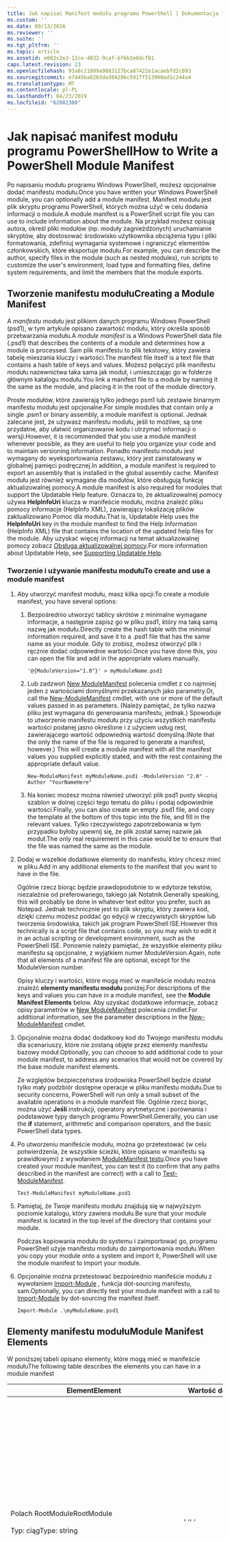 ```yaml
---
title: Jak napisać Manifest modułu programu PowerShell | Dokumentacja firmy Microsoft
ms.custom: ''
ms.date: 09/13/2016
ms.reviewer: ''
ms.suite: ''
ms.tgt_pltfrm: ''
ms.topic: article
ms.assetid: e082c2e3-12ce-4032-9caf-bf6b2e0dcf81
caps.latest.revision: 23
ms.openlocfilehash: 93a8c11099a9883127bca87422e1acaebfd2c093
ms.sourcegitcommit: e7445ba8203da304286c591ff513900ad1c244a4
ms.translationtype: MT
ms.contentlocale: pl-PL
ms.lasthandoff: 04/23/2019
ms.locfileid: "62082300"
---
```

# <a name="how-to-write-a-powershell-module-manifest"></a><span data-ttu-id="ebb45-102">Jak napisać manifest modułu programu PowerShell</span><span class="sxs-lookup"><span data-stu-id="ebb45-102">How to Write a PowerShell Module Manifest</span></span>

<span data-ttu-id="ebb45-103">Po napisaniu modułu programu Windows PowerShell, możesz opcjonalnie dodać manifestu modułu.</span><span class="sxs-lookup"><span data-stu-id="ebb45-103">Once you have written your Windows PowerShell module, you can optionally add a module manifest.</span></span> <span data-ttu-id="ebb45-104">Manifest modułu jest plik skryptu programu PowerShell, których można użyć w celu dodania informacji o module.</span><span class="sxs-lookup"><span data-stu-id="ebb45-104">A module manifest is a PowerShell script file you can use to include information about the module.</span></span> <span data-ttu-id="ebb45-105">Na przykład możesz opisują autora, określ pliki modułów (np. moduły zagnieżdżonych) uruchamianie skryptów, aby dostosować środowisko użytkownika obciążenia typu i pliki formatowania, zdefiniuj wymagania systemowe i ograniczyć elementów członkowskich, które eksportuje modułu.</span><span class="sxs-lookup"><span data-stu-id="ebb45-105">For example, you can describe the author, specify files in the module (such as nested modules), run scripts to customize the user's environment, load type and formatting files, define system requirements, and limit the members that the module exports.</span></span>

## <a name="creating-a-module-manifest"></a><span data-ttu-id="ebb45-106">Tworzenie manifestu modułu</span><span class="sxs-lookup"><span data-stu-id="ebb45-106">Creating a Module Manifest</span></span>

<span data-ttu-id="ebb45-107">A *manifestu modułu* jest plikiem danych programu Windows PowerShell (psd1), w tym artykule opisano zawartość modułu, który określa sposób przetwarzania modułu.</span><span class="sxs-lookup"><span data-stu-id="ebb45-107">A *module manifest* is a Windows PowerShell data file (.psd1) that describes the contents of a module and determines how a module is processed.</span></span> <span data-ttu-id="ebb45-108">Sam plik manifestu to plik tekstowy, który zawiera tabelę mieszania kluczy i wartości.</span><span class="sxs-lookup"><span data-stu-id="ebb45-108">The manifest file itself is a text file that contains a hash table of keys and values.</span></span> <span data-ttu-id="ebb45-109">Możesz połączyć plik manifestu modułu nazewnictwa taka sama jak moduł, i umieszczając go w folderze głównym katalogu modułu.</span><span class="sxs-lookup"><span data-stu-id="ebb45-109">You link a manifest file to a module by naming it the same as the module, and placing it in the root of the module directory.</span></span>

<span data-ttu-id="ebb45-110">Proste modułów, które zawierają tylko jednego psm1 lub zestawie binarnym manifestu modułu jest opcjonalne.</span><span class="sxs-lookup"><span data-stu-id="ebb45-110">For simple modules that contain only a single .psm1 or binary assembly, a module manifest is optional.</span></span> <span data-ttu-id="ebb45-111">Jednak zalecane jest, że używasz manifestu modułu, jeśli to możliwe, są one przydatne, aby ułatwić organizowanie kodu i utrzymać informacji o wersji.</span><span class="sxs-lookup"><span data-stu-id="ebb45-111">However, it is recommended that you use a module manifest whenever possible, as they are useful to help you organize your code and to maintain versioning information.</span></span> <span data-ttu-id="ebb45-112">Ponadto manifestu modułu jest wymagany do wyeksportowania zestawu, który jest zainstalowany w globalnej pamięci podręcznej.</span><span class="sxs-lookup"><span data-stu-id="ebb45-112">In addition, a module manifest is required to export an assembly that is installed in the global assembly cache.</span></span> <span data-ttu-id="ebb45-113">Manifest modułu jest również wymagane dla modułów, które obsługują funkcję aktualizowalnej pomocy.</span><span class="sxs-lookup"><span data-stu-id="ebb45-113">A module manifest is also required for modules that support the Updatable Help feature.</span></span> <span data-ttu-id="ebb45-114">Oznacza to, że aktualizowalnej pomocy używa **HelpInfoUri** klucza w manifeście modułu, można znaleźć pliku pomocy informacje (HelpInfo XML), zawierający lokalizację plików zaktualizowano Pomoc dla modułu.</span><span class="sxs-lookup"><span data-stu-id="ebb45-114">That is, Updatable Help uses the **HelpInfoUri** key in the module manifest to find the Help information (HelpInfo XML) file that contains the location of the updated help files for the module.</span></span> <span data-ttu-id="ebb45-115">Aby uzyskać więcej informacji na temat aktualizowalnej pomocy zobacz [Obsługa aktualizowalnej pomocy](./supporting-updatable-help.md).</span><span class="sxs-lookup"><span data-stu-id="ebb45-115">For more information about Updatable Help, see [Supporting Updatable Help](./supporting-updatable-help.md).</span></span>

### <a name="to-create-and-use-a-module-manifest"></a><span data-ttu-id="ebb45-116">Tworzenie i używanie manifestu modułu</span><span class="sxs-lookup"><span data-stu-id="ebb45-116">To create and use a module manifest</span></span>

1. <span data-ttu-id="ebb45-117">Aby utworzyć manifest modułu, masz kilka opcji:</span><span class="sxs-lookup"><span data-stu-id="ebb45-117">To create a module manifest, you have several options:</span></span>

   1. <span data-ttu-id="ebb45-118">Bezpośrednio utworzyć tablicy skrótów z minimalne wymagane informacje, a następnie zapisz go w pliku psd1, który ma taką samą nazwę jak modułu.</span><span class="sxs-lookup"><span data-stu-id="ebb45-118">Directly create the hash table with the minimal information required, and save it to a .psd1 file that has the same name as your module.</span></span> <span data-ttu-id="ebb45-119">Gdy to zrobisz, możesz otworzyć plik i ręcznie dodać odpowiednie wartości.</span><span class="sxs-lookup"><span data-stu-id="ebb45-119">Once you have done this, you can open the file and add in the appropriate values manually.</span></span>

      `'@{ModuleVersion="1.0"}' > myModuleName.psd1`

   2. <span data-ttu-id="ebb45-120">Lub zadzwoń [New ModuleManifest](/powershell/module/Microsoft.PowerShell.Core/New-ModuleManifest) polecenia cmdlet z co najmniej jeden z wartościami domyślnymi przekazanych jako parametry.</span><span class="sxs-lookup"><span data-stu-id="ebb45-120">Or, call the [New-ModuleManifest](/powershell/module/Microsoft.PowerShell.Core/New-ModuleManifest) cmdlet, with one or more of the default values passed in as parameters.</span></span> <span data-ttu-id="ebb45-121">(Należy pamiętać, że tylko nazwa pliku jest wymagana do generowania manifestu, jednak.) Spowoduje to utworzenie manifestu modułu przy użyciu wszystkich manifestu wartości podanej jasno określone i z użyciem usług rest, zawierającego wartość odpowiednią wartość domyślną.</span><span class="sxs-lookup"><span data-stu-id="ebb45-121">(Note that the only the name of the file is required to generate a manifest, however.) This will create a module manifest with all the manifest values you supplied explicitly stated, and with the rest containing the appropriate default value.</span></span>

      `New-ModuleManifest myModuleName.psd1 -ModuleVersion "2.0" -Author "YourNameHere"`

   3. <span data-ttu-id="ebb45-122">Na koniec możesz można również utworzyć plik psd1 pusty skopiuj szablon w dolnej części tego tematu do pliku i podaj odpowiednie wartości.</span><span class="sxs-lookup"><span data-stu-id="ebb45-122">Finally, you can also create an empty .psd1 file, and copy the template at the bottom of this topic into the file, and fill in the relevant values.</span></span> <span data-ttu-id="ebb45-123">Tylko rzeczywistego zapotrzebowania w tym przypadku byłoby upewnij się, że plik został samej nazwie jak moduł.</span><span class="sxs-lookup"><span data-stu-id="ebb45-123">The only real requirement in this case would be to ensure that the file was named the same as the module.</span></span>

2. <span data-ttu-id="ebb45-124">Dodaj w wszelkie dodatkowe elementy do manifestu, który chcesz mieć w pliku.</span><span class="sxs-lookup"><span data-stu-id="ebb45-124">Add in any additional elements to the manifest that you want to have in the file.</span></span>

   <span data-ttu-id="ebb45-125">Ogólnie rzecz biorąc będzie prawdopodobnie to w edytorze tekstów, niezależnie od preferowanego, takiego jak Notatnik.</span><span class="sxs-lookup"><span data-stu-id="ebb45-125">Generally speaking, this will probably be done in whatever text editor you prefer, such as Notepad.</span></span> <span data-ttu-id="ebb45-126">Jednak technicznie jest to plik skryptu, który zawiera kod, dzięki czemu możesz poddać go edycji w rzeczywistych skryptów lub tworzenia środowiska, takich jak program PowerShell ISE.</span><span class="sxs-lookup"><span data-stu-id="ebb45-126">However this technically is a script file that contains code, so you may wish to edit it in an actual scripting or development environment, such as the PowerShell ISE.</span></span> <span data-ttu-id="ebb45-127">Ponownie należy pamiętać, że wszystkie elementy pliku manifestu są opcjonalne, z wyjątkiem numer ModuleVersion.</span><span class="sxs-lookup"><span data-stu-id="ebb45-127">Again, note that all elements of a manifest file are optional, except for the ModuleVersion number.</span></span>

   <span data-ttu-id="ebb45-128">Opisy kluczy i wartości, które mogą mieć w manifeście modułu można znaleźć **elementy manifestu modułu** poniżej.</span><span class="sxs-lookup"><span data-stu-id="ebb45-128">For descriptions of the keys and values you can have in a module manifest, see the **Module Manifest Elements** below.</span></span> <span data-ttu-id="ebb45-129">Aby uzyskać dodatkowe informacje, zobacz opisy parametrów w [New ModuleManifest](/powershell/module/Microsoft.PowerShell.Core/New-ModuleManifest) polecenia cmdlet.</span><span class="sxs-lookup"><span data-stu-id="ebb45-129">For additional information, see the parameter descriptions in the  [New-ModuleManifest](/powershell/module/Microsoft.PowerShell.Core/New-ModuleManifest) cmdlet.</span></span>

3. <span data-ttu-id="ebb45-130">Opcjonalnie można dodać dodatkowy kod do Twojego manifestu modułu dla scenariuszy, które nie zostaną objęte przez elementy manifestu bazowy moduł.</span><span class="sxs-lookup"><span data-stu-id="ebb45-130">Optionally, you can choose to add additional code to your module manifest, to address any scenarios that would not be covered by the base module manifest elements.</span></span>

   <span data-ttu-id="ebb45-131">Ze względów bezpieczeństwa środowiska PowerShell będzie działał tylko mały podzbiór dostępne operacje w pliku manifestu modułu.</span><span class="sxs-lookup"><span data-stu-id="ebb45-131">Due to security concerns, PowerShell will run only a small subset of the available operations in a module manifest file.</span></span> <span data-ttu-id="ebb45-132">Ogólnie rzecz biorąc, można użyć **Jeśli** instrukcji, operatory arytmetyczne i porównania i podstawowe typy danych programu PowerShell.</span><span class="sxs-lookup"><span data-stu-id="ebb45-132">Generally, you can use the **if** statement, arithmetic and comparison operators, and the basic PowerShell data types.</span></span>

4. <span data-ttu-id="ebb45-133">Po utworzeniu manifeście modułu, można go przetestować (w celu potwierdzenia, że wszystkie ścieżki, które opisano w manifestu są prawidłowymi) z wywołaniem [ModuleManifest testu](/powershell/module/Microsoft.PowerShell.Core/Test-ModuleManifest).</span><span class="sxs-lookup"><span data-stu-id="ebb45-133">Once you have created your module manifest, you can test it (to confirm that any paths described in the manifest are correct) with a call to [Test-ModuleManifest](/powershell/module/Microsoft.PowerShell.Core/Test-ModuleManifest).</span></span>

   `Test-ModuleManifest myModuleName.psd1`

5. <span data-ttu-id="ebb45-134">Pamiętaj, że Twoje manifestu modułu znajdują się w najwyższym poziomie katalogu, który zawiera modułu.</span><span class="sxs-lookup"><span data-stu-id="ebb45-134">Be sure that your module manifest is located in the top level of the directory that contains your module.</span></span>

   <span data-ttu-id="ebb45-135">Podczas kopiowania modułu do systemu i zaimportować go, programu PowerShell użyje manifestu modułu do zaimportowania modułu.</span><span class="sxs-lookup"><span data-stu-id="ebb45-135">When you copy your module onto a system and import it, PowerShell will use the module manifest to import your module.</span></span>

6. <span data-ttu-id="ebb45-136">Opcjonalnie można przetestować bezpośrednio manifeście modułu z wywołaniem [Import-Module](/powershell/module/Microsoft.PowerShell.Core/Import-Module) , funkcja dot-sourcing manifestu, sam.</span><span class="sxs-lookup"><span data-stu-id="ebb45-136">Optionally, you can directly test your module manifest with a call to [Import-Module](/powershell/module/Microsoft.PowerShell.Core/Import-Module) by dot-sourcing the manifest itself.</span></span>

   `Import-Module .\myModuleName.psd1`

## <a name="module-manifest-elements"></a><span data-ttu-id="ebb45-137">Elementy manifestu modułu</span><span class="sxs-lookup"><span data-stu-id="ebb45-137">Module Manifest Elements</span></span>

<span data-ttu-id="ebb45-138">W poniższej tabeli opisano elementy, które mogą mieć w manifeście modułu</span><span class="sxs-lookup"><span data-stu-id="ebb45-138">The following table describes the elements you can have in a module manifest</span></span>

|<span data-ttu-id="ebb45-139">Element</span><span class="sxs-lookup"><span data-stu-id="ebb45-139">Element</span></span>|<span data-ttu-id="ebb45-140">Wartość domyślna</span><span class="sxs-lookup"><span data-stu-id="ebb45-140">Default</span></span>|<span data-ttu-id="ebb45-141">Opis</span><span class="sxs-lookup"><span data-stu-id="ebb45-141">Description</span></span>|
|-------------|-------------|-----------------|
|<span data-ttu-id="ebb45-142">Polach RootModule</span><span class="sxs-lookup"><span data-stu-id="ebb45-142">RootModule</span></span><br /><br /> <span data-ttu-id="ebb45-143">Typ: ciąg</span><span class="sxs-lookup"><span data-stu-id="ebb45-143">Type: string</span></span>|<span data-ttu-id="ebb45-144">' '</span><span class="sxs-lookup"><span data-stu-id="ebb45-144">' '</span></span>|<span data-ttu-id="ebb45-145">Moduł lub dane binarne modułu plik skryptu skojarzone z tym manifeście.</span><span class="sxs-lookup"><span data-stu-id="ebb45-145">Script module or binary module file associated with this manifest.</span></span> <span data-ttu-id="ebb45-146">Poprzednie wersje programu PowerShell, nazywane tego elementu ModuleToProcess.</span><span class="sxs-lookup"><span data-stu-id="ebb45-146">Previous versions of PowerShell called this element the ModuleToProcess.</span></span><br /><br /> <span data-ttu-id="ebb45-147">Możliwych typów dla modułu głównego może być pusta (który ułatwi to **manifestu** modułu), nazwa modułu skryptu (psm1, co sprawia, że to **skryptu** moduł), lub nazwą binarne modułu (.exe lub .dll, co sprawia, że to **binarne** modułu).</span><span class="sxs-lookup"><span data-stu-id="ebb45-147">Possible types for the root module can be empty (which will make this a **Manifest** module), the name of a script module (.psm1, which makes this a **Script** module), or the name of a binary module (.exe or .dll, which makes this a **Binary** module).</span></span> <span data-ttu-id="ebb45-148">Umieszczenie nazwy modułu manifestu (psd1) lub pliku skryptu (ps1), w tym elemencie spowoduje, że błąd wystąpić.</span><span class="sxs-lookup"><span data-stu-id="ebb45-148">Placing the name of a module manifest (.psd1) or a script file (.ps1) in this element will cause an error to occur.</span></span>|
|<span data-ttu-id="ebb45-149">ModuleVersion</span><span class="sxs-lookup"><span data-stu-id="ebb45-149">ModuleVersion</span></span><br /><br /> <span data-ttu-id="ebb45-150">Typ: ciąg</span><span class="sxs-lookup"><span data-stu-id="ebb45-150">Type: string</span></span>|<span data-ttu-id="ebb45-151">1.0</span><span class="sxs-lookup"><span data-stu-id="ebb45-151">1.0</span></span>|<span data-ttu-id="ebb45-152">Numer wersji tego modułu.</span><span class="sxs-lookup"><span data-stu-id="ebb45-152">Version number of this module.</span></span> <span data-ttu-id="ebb45-153">Ciąg musi być możliwe do przekonwertowania na [System.Version].</span><span class="sxs-lookup"><span data-stu-id="ebb45-153">The string must be able to convert to [System.Version].</span></span> <span data-ttu-id="ebb45-154">Oznacza to "#. #. #. #. #".</span><span class="sxs-lookup"><span data-stu-id="ebb45-154">That is, '#.#.#.#.#'.</span></span> <span data-ttu-id="ebb45-155">`Import-Module` zostanie załadowany pierwszy moduł znajdzie na **$psModulePath** jest zgodna z nazwą i jest przynajmniej tak duży ModuleVersion `-MinimumVersion` parametru.</span><span class="sxs-lookup"><span data-stu-id="ebb45-155">`Import-Module` will load the first module it finds on the **$psModulePath** that matches the name, and has at least as high a ModuleVersion, as the `-MinimumVersion` parameter.</span></span> <span data-ttu-id="ebb45-156">Aby zaimportować określoną wersję, użyj`-RequiredVersion` parametru, zamiast tego.</span><span class="sxs-lookup"><span data-stu-id="ebb45-156">To import a specific version, use the`-RequiredVersion` parameter, instead.</span></span><br /><br /> <span data-ttu-id="ebb45-157">Przykład: `ModuleVersion = '1.0'`</span><span class="sxs-lookup"><span data-stu-id="ebb45-157">Example: `ModuleVersion = '1.0'`</span></span>|
|<span data-ttu-id="ebb45-158">IDENTYFIKATOR GUID</span><span class="sxs-lookup"><span data-stu-id="ebb45-158">GUID</span></span><br /><br /> <span data-ttu-id="ebb45-159">Typ: ciąg</span><span class="sxs-lookup"><span data-stu-id="ebb45-159">Type: string</span></span>|<span data-ttu-id="ebb45-160">Identyfikator GUID wygenerowany automatycznie</span><span class="sxs-lookup"><span data-stu-id="ebb45-160">Autogenerated GUID</span></span>|<span data-ttu-id="ebb45-161">Identyfikator używany do jednoznacznego identyfikowania tego modułu.</span><span class="sxs-lookup"><span data-stu-id="ebb45-161">ID used to uniquely identify this module.</span></span> <span data-ttu-id="ebb45-162">Należy pamiętać, że obecnie nie można zaimportować modułu przez identyfikator GUID.</span><span class="sxs-lookup"><span data-stu-id="ebb45-162">Note that you cannot currently import a module by GUID.</span></span><br /><br /> <span data-ttu-id="ebb45-163">Przykład: `GUID = 'cfc45206-1e49-459d-a8ad-5b571ef94857'`</span><span class="sxs-lookup"><span data-stu-id="ebb45-163">Example: `GUID = 'cfc45206-1e49-459d-a8ad-5b571ef94857'`</span></span>|
|<span data-ttu-id="ebb45-164">Autor</span><span class="sxs-lookup"><span data-stu-id="ebb45-164">Author</span></span><br /><br /> <span data-ttu-id="ebb45-165">Typ: ciąg</span><span class="sxs-lookup"><span data-stu-id="ebb45-165">Type: string</span></span>|<span data-ttu-id="ebb45-166">Brak</span><span class="sxs-lookup"><span data-stu-id="ebb45-166">None</span></span>|<span data-ttu-id="ebb45-167">Autor tego modułu.</span><span class="sxs-lookup"><span data-stu-id="ebb45-167">Author of this module.</span></span><br /><br /> <span data-ttu-id="ebb45-168">Przykład: `Author = 'AuthorNameHere'`</span><span class="sxs-lookup"><span data-stu-id="ebb45-168">Example: `Author = 'AuthorNameHere'`</span></span>|
|<span data-ttu-id="ebb45-169">CompanyName</span><span class="sxs-lookup"><span data-stu-id="ebb45-169">CompanyName</span></span><br /><br /> <span data-ttu-id="ebb45-170">Typ: ciąg</span><span class="sxs-lookup"><span data-stu-id="ebb45-170">Type: string</span></span>|<span data-ttu-id="ebb45-171">Nieznany</span><span class="sxs-lookup"><span data-stu-id="ebb45-171">Unknown</span></span>|<span data-ttu-id="ebb45-172">Firmy lub dostawcy tego modułu.</span><span class="sxs-lookup"><span data-stu-id="ebb45-172">Company or vendor of this module.</span></span><br /><br /> <span data-ttu-id="ebb45-173">Przykład: `CompanyName = 'Fabrikam'`</span><span class="sxs-lookup"><span data-stu-id="ebb45-173">Example: `CompanyName = 'Fabrikam'`</span></span>|
|<span data-ttu-id="ebb45-174">Prawa autorskie</span><span class="sxs-lookup"><span data-stu-id="ebb45-174">Copyright</span></span><br /><br /> <span data-ttu-id="ebb45-175">Typ: ciąg</span><span class="sxs-lookup"><span data-stu-id="ebb45-175">Type: string</span></span>|<span data-ttu-id="ebb45-176">(c) [currentYear] [Autor].</span><span class="sxs-lookup"><span data-stu-id="ebb45-176">(c) [currentYear] [Author].</span></span> <span data-ttu-id="ebb45-177">Wszelkie prawa zastrzeżone.</span><span class="sxs-lookup"><span data-stu-id="ebb45-177">All rights reserved.</span></span>|<span data-ttu-id="ebb45-178">Informacje o prawach autorskich dla tego modułu.</span><span class="sxs-lookup"><span data-stu-id="ebb45-178">Copyright statement for this module.</span></span><br /><br /> <span data-ttu-id="ebb45-179">Przykład: `Copyright = '2016 AuthorName. All rights reserved.'`</span><span class="sxs-lookup"><span data-stu-id="ebb45-179">Example: `Copyright = '2016 AuthorName. All rights reserved.'`</span></span>|
|<span data-ttu-id="ebb45-180">Opis</span><span class="sxs-lookup"><span data-stu-id="ebb45-180">Description</span></span><br /><br /> <span data-ttu-id="ebb45-181">Typ: ciąg</span><span class="sxs-lookup"><span data-stu-id="ebb45-181">Type: string</span></span>|<span data-ttu-id="ebb45-182">' '</span><span class="sxs-lookup"><span data-stu-id="ebb45-182">' '</span></span>|<span data-ttu-id="ebb45-183">Opis funkcji oferowanych przez ten moduł.</span><span class="sxs-lookup"><span data-stu-id="ebb45-183">Description of the functionality provided by this module.</span></span><br /><br /> <span data-ttu-id="ebb45-184">Przykład: `Description = 'This is a description of a module.'`</span><span class="sxs-lookup"><span data-stu-id="ebb45-184">Example: `Description = 'This is a description of a module.'`</span></span>|
|<span data-ttu-id="ebb45-185">PowerShellVersion</span><span class="sxs-lookup"><span data-stu-id="ebb45-185">PowerShellVersion</span></span><br /><br /> <span data-ttu-id="ebb45-186">Typ: ciąg</span><span class="sxs-lookup"><span data-stu-id="ebb45-186">Type: string</span></span>|<span data-ttu-id="ebb45-187">' '</span><span class="sxs-lookup"><span data-stu-id="ebb45-187">' '</span></span>|<span data-ttu-id="ebb45-188">Minimalna wersja aparatu programu Windows PowerShell, wymagane przez ten moduł.</span><span class="sxs-lookup"><span data-stu-id="ebb45-188">Minimum version of the Windows PowerShell engine required by this module.</span></span> <span data-ttu-id="ebb45-189">Bieżący prawidłowymi wartościami są 1.0, 2.0, 3.0, 4.0 i 5.0.</span><span class="sxs-lookup"><span data-stu-id="ebb45-189">Current valid values are 1.0, 2.0, 3.0, 4.0, and 5.0.</span></span><br /><br /> <span data-ttu-id="ebb45-190">Przykład: `PowerShellVersion = '5.0'`</span><span class="sxs-lookup"><span data-stu-id="ebb45-190">Example: `PowerShellVersion = '5.0'`</span></span>|
|<span data-ttu-id="ebb45-191">PowerShellHostName</span><span class="sxs-lookup"><span data-stu-id="ebb45-191">PowerShellHostName</span></span><br /><br /> <span data-ttu-id="ebb45-192">Typ: ciąg</span><span class="sxs-lookup"><span data-stu-id="ebb45-192">Type: string</span></span>|<span data-ttu-id="ebb45-193">' '</span><span class="sxs-lookup"><span data-stu-id="ebb45-193">' '</span></span>|<span data-ttu-id="ebb45-194">Określa nazwę hosta programu Windows PowerShell, który jest wymagany przez moduł.</span><span class="sxs-lookup"><span data-stu-id="ebb45-194">Specifies the name of the Windows PowerShell host that is required by the module.</span></span> <span data-ttu-id="ebb45-195">Ta nazwa jest zapewniana przez środowisko Windows PowerShell.</span><span class="sxs-lookup"><span data-stu-id="ebb45-195">This name is provided by Windows PowerShell.</span></span> <span data-ttu-id="ebb45-196">Aby znaleźć nazwę programu hostów w programie, wpisz: `$host.name` .</span><span class="sxs-lookup"><span data-stu-id="ebb45-196">To find the name of a host program, in the program, type: `$host.name` .</span></span><br /><br /> <span data-ttu-id="ebb45-197">Przykład: `PowerShellHostName = 'Windows PowerShell ISE Host'`</span><span class="sxs-lookup"><span data-stu-id="ebb45-197">Example: `PowerShellHostName = 'Windows PowerShell ISE Host'`</span></span>|
|<span data-ttu-id="ebb45-198">PowerShellHostVersion</span><span class="sxs-lookup"><span data-stu-id="ebb45-198">PowerShellHostVersion</span></span><br /><br /> <span data-ttu-id="ebb45-199">Typ: ciąg</span><span class="sxs-lookup"><span data-stu-id="ebb45-199">Type: string</span></span>|<span data-ttu-id="ebb45-200">' '</span><span class="sxs-lookup"><span data-stu-id="ebb45-200">' '</span></span>|<span data-ttu-id="ebb45-201">Minimalna wersja wymagana przez ten moduł hosta programu Windows PowerShell.</span><span class="sxs-lookup"><span data-stu-id="ebb45-201">Minimum version of the Windows PowerShell host required by this module.</span></span><br /><br /> <span data-ttu-id="ebb45-202">Przykład: `PowerShellHostVersion = '2.0'`</span><span class="sxs-lookup"><span data-stu-id="ebb45-202">Example: `PowerShellHostVersion = '2.0'`</span></span>|
|<span data-ttu-id="ebb45-203">DotNetFrameworkVersion</span><span class="sxs-lookup"><span data-stu-id="ebb45-203">DotNetFrameworkVersion</span></span><br /><br /> <span data-ttu-id="ebb45-204">Typ: ciąg</span><span class="sxs-lookup"><span data-stu-id="ebb45-204">Type: string</span></span>|<span data-ttu-id="ebb45-205">' '</span><span class="sxs-lookup"><span data-stu-id="ebb45-205">' '</span></span>|<span data-ttu-id="ebb45-206">Minimalna wersja programu Microsoft .NET Framework wymaganego przez ten moduł.</span><span class="sxs-lookup"><span data-stu-id="ebb45-206">Minimum version of Microsoft .NET Framework required by this module.</span></span><br /><br /> <span data-ttu-id="ebb45-207">Przykład: `DotNetFrameworkVersion = '3.5'`</span><span class="sxs-lookup"><span data-stu-id="ebb45-207">Example: `DotNetFrameworkVersion = '3.5'`</span></span>|
|<span data-ttu-id="ebb45-208">CLRVersion</span><span class="sxs-lookup"><span data-stu-id="ebb45-208">CLRVersion</span></span><br /><br /> <span data-ttu-id="ebb45-209">Typ: ciąg</span><span class="sxs-lookup"><span data-stu-id="ebb45-209">Type: string</span></span>|<span data-ttu-id="ebb45-210">' '</span><span class="sxs-lookup"><span data-stu-id="ebb45-210">' '</span></span>|<span data-ttu-id="ebb45-211">Minimalna wersja środowisko uruchomieniowe języka wspólnego (CLR) wymagane przez ten moduł.</span><span class="sxs-lookup"><span data-stu-id="ebb45-211">Minimum version of the common language runtime (CLR) required by this module.</span></span><br /><br /> <span data-ttu-id="ebb45-212">Przykład: `CLRVersion = '3.5'`</span><span class="sxs-lookup"><span data-stu-id="ebb45-212">Example: `CLRVersion = '3.5'`</span></span>|
|<span data-ttu-id="ebb45-213">ProcessorArchitecture</span><span class="sxs-lookup"><span data-stu-id="ebb45-213">ProcessorArchitecture</span></span><br /><br /> <span data-ttu-id="ebb45-214">Typ: ciąg</span><span class="sxs-lookup"><span data-stu-id="ebb45-214">Type: string</span></span>|<span data-ttu-id="ebb45-215">' '</span><span class="sxs-lookup"><span data-stu-id="ebb45-215">' '</span></span>|<span data-ttu-id="ebb45-216">Architektura procesora (Brak, X86, Amd64) wymagane przez ten moduł.</span><span class="sxs-lookup"><span data-stu-id="ebb45-216">Processor architecture (None, X86, Amd64) required by this module.</span></span> <span data-ttu-id="ebb45-217">Prawidłowe wartości to x86 AMD64 IA64 i None (nieznany lub nieokreślony).</span><span class="sxs-lookup"><span data-stu-id="ebb45-217">Valid values are x86, AMD64, IA64, and None (unknown or unspecified).</span></span><br /><br /> <span data-ttu-id="ebb45-218">Przykład: `ProcessorArchitecture = 'x86'`</span><span class="sxs-lookup"><span data-stu-id="ebb45-218">Example: `ProcessorArchitecture = 'x86'`</span></span>|
|<span data-ttu-id="ebb45-219">RequiredModules</span><span class="sxs-lookup"><span data-stu-id="ebb45-219">RequiredModules</span></span><br /><br /> <span data-ttu-id="ebb45-220">Typ: [string []]</span><span class="sxs-lookup"><span data-stu-id="ebb45-220">Type: [string[]]</span></span>|<span data-ttu-id="ebb45-221">@()</span><span class="sxs-lookup"><span data-stu-id="ebb45-221">@()</span></span>|<span data-ttu-id="ebb45-222">Moduły, które muszą być importowane w środowisku globalnym, przed zaimportowaniem tego modułu.</span><span class="sxs-lookup"><span data-stu-id="ebb45-222">Modules that must be imported into the global environment prior to importing this module.</span></span> <span data-ttu-id="ebb45-223">Zostaną załadowane moduły, chyba, że już zostały załadowane na liście.</span><span class="sxs-lookup"><span data-stu-id="ebb45-223">This will load any modules listed unless they have already been loaded.</span></span> <span data-ttu-id="ebb45-224">(Na przykład niektóre moduły mogą już być ładowane przez innego modułu.).</span><span class="sxs-lookup"><span data-stu-id="ebb45-224">(For example, some modules may already be loaded by a different module.).</span></span> <span data-ttu-id="ebb45-225">Istnieje również możliwość określenia określonej wersji, aby załadować przy użyciu `RequiredVersion` zamiast `ModuleVersion`.</span><span class="sxs-lookup"><span data-stu-id="ebb45-225">It is also possible to specify a specific version to load using `RequiredVersion` rather than `ModuleVersion`.</span></span> <span data-ttu-id="ebb45-226">Korzystając z `ModuleVersion` będzie on ładować się najnowsza wersja dostępna z co najmniej wersja określona.</span><span class="sxs-lookup"><span data-stu-id="ebb45-226">When using `ModuleVersion` it will load the newest version available with a minimum of the version specified.</span></span><br /><br /> <span data-ttu-id="ebb45-227">Przykład: `RequiredModules = @(@{ModuleName="myDependentModule"; ModuleVersion="2.0"; Guid="cfc45206-1e49-459d-a8ad-5b571ef94857"})`</span><span class="sxs-lookup"><span data-stu-id="ebb45-227">Example: `RequiredModules = @(@{ModuleName="myDependentModule"; ModuleVersion="2.0"; Guid="cfc45206-1e49-459d-a8ad-5b571ef94857"})`</span></span><br /><br /> <span data-ttu-id="ebb45-228">Przykład: `RequiredModules = @(@{ModuleName="myDependentModule"; RequiredVersion="1.5"; Guid="cfc45206-1e49-459d-a8ad-5b571ef94857"})`</span><span class="sxs-lookup"><span data-stu-id="ebb45-228">Example: `RequiredModules = @(@{ModuleName="myDependentModule"; RequiredVersion="1.5"; Guid="cfc45206-1e49-459d-a8ad-5b571ef94857"})`</span></span>|
|<span data-ttu-id="ebb45-229">RequiredAssemblies</span><span class="sxs-lookup"><span data-stu-id="ebb45-229">RequiredAssemblies</span></span><br /><br /> <span data-ttu-id="ebb45-230">Typ: [string []]</span><span class="sxs-lookup"><span data-stu-id="ebb45-230">Type: [string[]]</span></span>|<span data-ttu-id="ebb45-231">@()</span><span class="sxs-lookup"><span data-stu-id="ebb45-231">@()</span></span>|<span data-ttu-id="ebb45-232">Zestawy, które muszą zostać załadowane przed zaimportowaniem tego modułu.</span><span class="sxs-lookup"><span data-stu-id="ebb45-232">Assemblies that must be loaded prior to importing this module.</span></span><br /><br /> <span data-ttu-id="ebb45-233">Należy pamiętać, że w przeciwieństwie do RequiredModules, programu PowerShell zostanie załadowany RequiredAssemblies, jeśli nie są już załadowane.</span><span class="sxs-lookup"><span data-stu-id="ebb45-233">Note that unlike RequiredModules, PowerShell will load the RequiredAssemblies if they are not already loaded.</span></span>|
|<span data-ttu-id="ebb45-234">ScriptsToProcess</span><span class="sxs-lookup"><span data-stu-id="ebb45-234">ScriptsToProcess</span></span><br /><br /> <span data-ttu-id="ebb45-235">Typ: [string []]</span><span class="sxs-lookup"><span data-stu-id="ebb45-235">Type: [string[]]</span></span>|<span data-ttu-id="ebb45-236">@()</span><span class="sxs-lookup"><span data-stu-id="ebb45-236">@()</span></span>|<span data-ttu-id="ebb45-237">Pliki skryptów (ps1), które są uruchamiane w ramach stanu sesji obiektu wywołującego, po zaimportowaniu modułu.</span><span class="sxs-lookup"><span data-stu-id="ebb45-237">Script (.ps1) files that are run in the caller's session state when the module is imported.</span></span> <span data-ttu-id="ebb45-238">Może to być globalne sesji stanu lub, w przypadku modułów zagnieżdżonych, stan sesji innego modułu.</span><span class="sxs-lookup"><span data-stu-id="ebb45-238">This could be the global session state or, for nested modules, the session state of another module.</span></span> <span data-ttu-id="ebb45-239">Te skrypty można użyć, aby przygotować środowisko, tak samo, jak można użyć skryptu logowania.</span><span class="sxs-lookup"><span data-stu-id="ebb45-239">You can use these scripts to prepare an environment just as you might use a login script.</span></span><br /><br /> <span data-ttu-id="ebb45-240">Te skrypty są uruchamiane przed żadnych modułów wymienione w manifeście są ładowane.</span><span class="sxs-lookup"><span data-stu-id="ebb45-240">These scripts are run before any of the modules listed in the manifest are loaded.</span></span>|
|<span data-ttu-id="ebb45-241">TypesToProcess</span><span class="sxs-lookup"><span data-stu-id="ebb45-241">TypesToProcess</span></span><br /><br /> <span data-ttu-id="ebb45-242">Typ: [obiekt []]</span><span class="sxs-lookup"><span data-stu-id="ebb45-242">Type: [Object[]]</span></span>|<span data-ttu-id="ebb45-243">@()</span><span class="sxs-lookup"><span data-stu-id="ebb45-243">@()</span></span>|<span data-ttu-id="ebb45-244">Typ plików (.ps1xml), należy załadować podczas importowania tego modułu.</span><span class="sxs-lookup"><span data-stu-id="ebb45-244">Type files (.ps1xml) to be loaded when importing this module.</span></span>|
|<span data-ttu-id="ebb45-245">FormatsToProcess</span><span class="sxs-lookup"><span data-stu-id="ebb45-245">FormatsToProcess</span></span><br /><br /> <span data-ttu-id="ebb45-246">Typ: [obiekt []]</span><span class="sxs-lookup"><span data-stu-id="ebb45-246">Type: [Object[]]</span></span>|<span data-ttu-id="ebb45-247">@()</span><span class="sxs-lookup"><span data-stu-id="ebb45-247">@()</span></span>|<span data-ttu-id="ebb45-248">Format plików (.ps1xml), należy załadować podczas importowania tego modułu.</span><span class="sxs-lookup"><span data-stu-id="ebb45-248">Format files (.ps1xml) to be loaded when importing this module.</span></span>|
|<span data-ttu-id="ebb45-249">NestedModules</span><span class="sxs-lookup"><span data-stu-id="ebb45-249">NestedModules</span></span><br /><br /> <span data-ttu-id="ebb45-250">Typ: [obiekt []]</span><span class="sxs-lookup"><span data-stu-id="ebb45-250">Type: [Object[]]</span></span>|<span data-ttu-id="ebb45-251">@()</span><span class="sxs-lookup"><span data-stu-id="ebb45-251">@()</span></span>|<span data-ttu-id="ebb45-252">Moduły do zaimportowania jako moduły zagnieżdżonych modułu określone w polach RootModule/ModuleToProcess.</span><span class="sxs-lookup"><span data-stu-id="ebb45-252">Modules to import as nested modules of the module specified in RootModule/ModuleToProcess.</span></span><br /><br /> <span data-ttu-id="ebb45-253">Dodawanie nazwy modułu do tego elementu jest podobne do wywoływania `Import-Module` z kodem skryptu lub zestawu.</span><span class="sxs-lookup"><span data-stu-id="ebb45-253">Adding a module name to this element is similar to calling `Import-Module` from within your script or assembly code.</span></span> <span data-ttu-id="ebb45-254">Główną różnicą jest ona łatwiej zobaczyć, jakie są ładowane w tym miejscu w pliku manifestu.</span><span class="sxs-lookup"><span data-stu-id="ebb45-254">The main difference is that it's easier to see what you are loading here in the manifest file.</span></span> <span data-ttu-id="ebb45-255">Ponadto jeśli moduł ładuje się w tym miejscu, będą nie jeszcze załadowane rzeczywiste modułu.</span><span class="sxs-lookup"><span data-stu-id="ebb45-255">Also, if a module fails to load here, you will not yet have loaded your actual module.</span></span><br /><br /> <span data-ttu-id="ebb45-256">Oprócz innych modułów należy również załadować pliki skryptu (ps1), w tym miejscu.</span><span class="sxs-lookup"><span data-stu-id="ebb45-256">In addition to other modules, you may also load script (.ps1) files here.</span></span> <span data-ttu-id="ebb45-257">Te pliki będą wykonywane w kontekście modułu głównego.</span><span class="sxs-lookup"><span data-stu-id="ebb45-257">These files will execute in the context of the root module.</span></span> <span data-ttu-id="ebb45-258">(To jest równoważne z dot sourcing skryptu w module głównym).</span><span class="sxs-lookup"><span data-stu-id="ebb45-258">(This is equivalent to dot sourcing the script in your root module.)</span></span>|
|<span data-ttu-id="ebb45-259">FunctionsToExport</span><span class="sxs-lookup"><span data-stu-id="ebb45-259">FunctionsToExport</span></span><br /><br /> <span data-ttu-id="ebb45-260">Typ: Ciąg</span><span class="sxs-lookup"><span data-stu-id="ebb45-260">Type: String</span></span>|<span data-ttu-id="ebb45-261">'\*'</span><span class="sxs-lookup"><span data-stu-id="ebb45-261">'\*'</span></span>|<span data-ttu-id="ebb45-262">Określa funkcje, które moduł eksportuje (symbole wieloznaczne są dozwolone znaki) do obiektu wywołującego stanu sesji.</span><span class="sxs-lookup"><span data-stu-id="ebb45-262">Specifies the functions that the module exports (wildcard characters are permitted) to the caller's session state.</span></span> <span data-ttu-id="ebb45-263">Domyślnie wszystkie funkcje są eksportowane.</span><span class="sxs-lookup"><span data-stu-id="ebb45-263">By default, all functions are exported.</span></span> <span data-ttu-id="ebb45-264">Ten klucz służy do ograniczania funkcje, które są eksportowane przez moduł.</span><span class="sxs-lookup"><span data-stu-id="ebb45-264">You can use this key to restrict the functions that are exported by the module.</span></span><br /><br /> <span data-ttu-id="ebb45-265">Stan sesji wywołującego może być globalne sesji stanu lub, w przypadku modułów zagnieżdżonych, stan sesji innego modułu.</span><span class="sxs-lookup"><span data-stu-id="ebb45-265">The caller's session state can be the global session state or, for nested modules, the session state of another module.</span></span> <span data-ttu-id="ebb45-266">Podczas łańcuch modułów zagnieżdżonych, wszystkie funkcje, które są eksportowane przez moduł zagnieżdżonych zostaną wyeksportowane do globalnego stanu sesji, chyba, że moduł w łańcuchu ogranicza funkcję przy użyciu klucza FunctionsToExport.</span><span class="sxs-lookup"><span data-stu-id="ebb45-266">When chaining nested modules, all functions that are exported by a nested module will be exported to the global session state unless a module in the chain restricts the function by using the FunctionsToExport key.</span></span><br /><br /> <span data-ttu-id="ebb45-267">Jeśli manifest Eksportuje również aliasy funkcji, ten klucz, można usunąć funkcji, którego aliasy są wymienione w kluczu AliasesToExport, ale ten klucz nie może dodać aliasy funkcji do listy.</span><span class="sxs-lookup"><span data-stu-id="ebb45-267">If the manifest also exports aliases for the functions, this key can remove functions whose aliases are listed in the AliasesToExport key, but this key cannot add function aliases to the list.</span></span>|
|<span data-ttu-id="ebb45-268">CmdletsToExport</span><span class="sxs-lookup"><span data-stu-id="ebb45-268">CmdletsToExport</span></span><br /><br /> <span data-ttu-id="ebb45-269">Typ: Ciąg</span><span class="sxs-lookup"><span data-stu-id="ebb45-269">Type: String</span></span>|<span data-ttu-id="ebb45-270">'\*'</span><span class="sxs-lookup"><span data-stu-id="ebb45-270">'\*'</span></span>|<span data-ttu-id="ebb45-271">Określa polecenia cmdlet, które moduł eksportuje (symbole wieloznaczne są dozwolone znaki).</span><span class="sxs-lookup"><span data-stu-id="ebb45-271">Specifies the cmdlets that the module exports (wildcard characters are permitted).</span></span> <span data-ttu-id="ebb45-272">Domyślnie wszystkie polecenia cmdlet są eksportowane.</span><span class="sxs-lookup"><span data-stu-id="ebb45-272">By default, all cmdlets are exported.</span></span> <span data-ttu-id="ebb45-273">Ten klucz służy do ograniczania poleceń cmdlet, które są eksportowane przez moduł.</span><span class="sxs-lookup"><span data-stu-id="ebb45-273">You can use this key to restrict the cmdlets that are exported by the module.</span></span><br /><br /> <span data-ttu-id="ebb45-274">Stan sesji wywołującego może być globalne sesji stanu lub, w przypadku modułów zagnieżdżonych, stan sesji innego modułu.</span><span class="sxs-lookup"><span data-stu-id="ebb45-274">The caller's session state can be the global session state or, for nested modules, the session state of another module.</span></span> <span data-ttu-id="ebb45-275">Gdy są łańcuch modułów zagnieżdżonych, wszystkie polecenia cmdlet, które są eksportowane przez moduł zagnieżdżonych zostanie ostatecznie wyeksportowany do globalnego stanu sesji chyba, że moduł w łańcuchu ogranicza możliwość użycia polecenia cmdlet przy użyciu klucza CmdletsToExport.</span><span class="sxs-lookup"><span data-stu-id="ebb45-275">When you are chaining nested modules, all cmdlets that are exported by a nested module will be ultimately exported to the global session state unless a module in the chain restricts the cmdlet by using the CmdletsToExport key.</span></span><br /><br /> <span data-ttu-id="ebb45-276">Jeśli manifest Eksportuje również aliasy dla poleceń cmdlet, ten klucz, można usunąć poleceń cmdlet, którego aliasy są wymienione w kluczu AliasesToExport, ale ten klucz nie może dodać aliasy polecenia cmdlet do listy.</span><span class="sxs-lookup"><span data-stu-id="ebb45-276">If the manifest also exports aliases for the cmdlets, this key can remove cmdlets whose aliases are listed in the AliasesToExport key, but this key cannot add cmdlet aliases to the list.</span></span>|
|<span data-ttu-id="ebb45-277">VariablesToExport</span><span class="sxs-lookup"><span data-stu-id="ebb45-277">VariablesToExport</span></span><br /><br /> <span data-ttu-id="ebb45-278">Typ: Ciąg</span><span class="sxs-lookup"><span data-stu-id="ebb45-278">Type: String</span></span>|<span data-ttu-id="ebb45-279">'\*'</span><span class="sxs-lookup"><span data-stu-id="ebb45-279">'\*'</span></span>|<span data-ttu-id="ebb45-280">Określa zmienne, które moduł eksportuje (symbole wieloznaczne są dozwolone znaki) do obiektu wywołującego stanu sesji.</span><span class="sxs-lookup"><span data-stu-id="ebb45-280">Specifies the variables that the module exports (wildcard characters are permitted) to the caller's session state.</span></span> <span data-ttu-id="ebb45-281">Domyślnie wszystkie zmienne są eksportowane.</span><span class="sxs-lookup"><span data-stu-id="ebb45-281">By default, all variables are exported.</span></span> <span data-ttu-id="ebb45-282">Ten klucz służy do ograniczania zmiennych, które są eksportowane przez moduł.</span><span class="sxs-lookup"><span data-stu-id="ebb45-282">You can use this key to restrict the variables that are exported by the module.</span></span><br /><br /> <span data-ttu-id="ebb45-283">Stan sesji wywołującego może być globalne sesji stanu lub, w przypadku modułów zagnieżdżonych, stan sesji innego modułu.</span><span class="sxs-lookup"><span data-stu-id="ebb45-283">The caller's session state can be the global session state or, for nested modules, the session state of another module.</span></span> <span data-ttu-id="ebb45-284">Gdy są łańcucha zagnieżdżonych modułów, wszystkie zmienne, które są eksportowane przez moduł zagnieżdżonych zostaną wyeksportowane do globalnego stanu sesji, chyba że moduł w łańcuchu ogranicza zmiennej za pomocą klucza VariablesToExport.</span><span class="sxs-lookup"><span data-stu-id="ebb45-284">When you are chaining nested modules, all variables that are exported by a nested module will be exported to the global session state unless a module in the chain restricts the variable by using the VariablesToExport key.</span></span><br /><br /> <span data-ttu-id="ebb45-285">Jeśli manifest Eksportuje również aliasy zmiennych, ten klucz, można usunąć zmienne, którego aliasy są wymienione w kluczu AliasesToExport, ale ten klucz nie można dodać zmiennej aliasów do listy.</span><span class="sxs-lookup"><span data-stu-id="ebb45-285">If the manifest also exports aliases for the variables, this key can remove variables whose aliases are listed in the AliasesToExport key, but this key cannot add variable aliases to the list.</span></span>|
|<span data-ttu-id="ebb45-286">AliasesToExport</span><span class="sxs-lookup"><span data-stu-id="ebb45-286">AliasesToExport</span></span><br /><br /> <span data-ttu-id="ebb45-287">Typ: Ciąg</span><span class="sxs-lookup"><span data-stu-id="ebb45-287">Type: String</span></span>|<span data-ttu-id="ebb45-288">'\*'</span><span class="sxs-lookup"><span data-stu-id="ebb45-288">'\*'</span></span>|<span data-ttu-id="ebb45-289">Określa aliasy, które moduł eksportuje (symbole wieloznaczne są dozwolone znaki) do obiektu wywołującego stanu sesji.</span><span class="sxs-lookup"><span data-stu-id="ebb45-289">Specifies the aliases that the module exports (wildcard characters are permitted) to the caller's session state.</span></span> <span data-ttu-id="ebb45-290">Domyślnie wszystkie aliasy są eksportowane.</span><span class="sxs-lookup"><span data-stu-id="ebb45-290">By default, all aliases are exported.</span></span> <span data-ttu-id="ebb45-291">Ten klucz służy do ograniczania aliasy, które są eksportowane przez moduł.</span><span class="sxs-lookup"><span data-stu-id="ebb45-291">You can use this key to restrict the aliases that are exported by the module.</span></span><br /><br /> <span data-ttu-id="ebb45-292">Stan sesji wywołującego może być globalne sesji stanu lub, w przypadku modułów zagnieżdżonych, stan sesji innego modułu.</span><span class="sxs-lookup"><span data-stu-id="ebb45-292">The caller's session state can be the global session state or, for nested modules, the session state of another module.</span></span> <span data-ttu-id="ebb45-293">Gdy są łańcuch modułów zagnieżdżonych, wszystkie aliasy, które są eksportowane przez moduł zagnieżdżonych zostanie ostatecznie wyeksportowany do globalnego stanu sesji chyba, że moduł w łańcuchu ogranicza alias przy użyciu klucza AliasesToExport.</span><span class="sxs-lookup"><span data-stu-id="ebb45-293">When you are chaining nested modules, all aliases that are exported by a nested module will be ultimately exported to the global session state unless a module in the chain restricts the alias by using the AliasesToExport key.</span></span>|
|<span data-ttu-id="ebb45-294">ModuleList</span><span class="sxs-lookup"><span data-stu-id="ebb45-294">ModuleList</span></span><br /><br /> <span data-ttu-id="ebb45-295">Typ: [string []]</span><span class="sxs-lookup"><span data-stu-id="ebb45-295">Type: [string[]]</span></span>|<span data-ttu-id="ebb45-296">@()</span><span class="sxs-lookup"><span data-stu-id="ebb45-296">@()</span></span>|<span data-ttu-id="ebb45-297">Określa wszystkie moduły, które są dostarczane za pomocą tego modułu.</span><span class="sxs-lookup"><span data-stu-id="ebb45-297">Specifies all the modules that are packaged with this module.</span></span> <span data-ttu-id="ebb45-298">Te moduły można wprowadzić według nazwy (ciąg rozdzielony przecinkami) lub jako tabela skrótów przy użyciu kluczy ModuleName i identyfikator GUID.</span><span class="sxs-lookup"><span data-stu-id="ebb45-298">These modules can be entered by name (a comma-separated string) or as a hash table with ModuleName and GUID keys.</span></span> <span data-ttu-id="ebb45-299">W tabeli mieszania może być również opcjonalny klucz ModuleVersion.</span><span class="sxs-lookup"><span data-stu-id="ebb45-299">The hash table can also have an optional ModuleVersion key.</span></span> <span data-ttu-id="ebb45-300">Klucz ModuleList jest zaprojektowane do działania jako magazyn modułu.</span><span class="sxs-lookup"><span data-stu-id="ebb45-300">The ModuleList key is designed to act as a module inventory.</span></span> <span data-ttu-id="ebb45-301">Te moduły nie zostały przetworzone automatycznie.</span><span class="sxs-lookup"><span data-stu-id="ebb45-301">These modules are not automatically processed.</span></span>|
|<span data-ttu-id="ebb45-302">FileList</span><span class="sxs-lookup"><span data-stu-id="ebb45-302">FileList</span></span><br /><br /> <span data-ttu-id="ebb45-303">Typ: [string []]</span><span class="sxs-lookup"><span data-stu-id="ebb45-303">Type: [string[]]</span></span>|<span data-ttu-id="ebb45-304">@()</span><span class="sxs-lookup"><span data-stu-id="ebb45-304">@()</span></span>|<span data-ttu-id="ebb45-305">Lista wszystkich plików w pakiecie z tego modułu.</span><span class="sxs-lookup"><span data-stu-id="ebb45-305">List of all files packaged with this module.</span></span> <span data-ttu-id="ebb45-306">Jako za pomocą ModuleList, FileList ma pomóc jako lista spisu, a w przeciwnym razie nie została przetworzona.</span><span class="sxs-lookup"><span data-stu-id="ebb45-306">As with ModuleList, FileList is to assist you as an inventory list, and is not otherwise processed.</span></span>|
|<span data-ttu-id="ebb45-307">PrivateData</span><span class="sxs-lookup"><span data-stu-id="ebb45-307">PrivateData</span></span><br /><br /> <span data-ttu-id="ebb45-308">Typ: [object]</span><span class="sxs-lookup"><span data-stu-id="ebb45-308">Type: [object]</span></span>|<span data-ttu-id="ebb45-309">' '</span><span class="sxs-lookup"><span data-stu-id="ebb45-309">' '</span></span>|<span data-ttu-id="ebb45-310">Określa dane prywatne, które należy przekazać do modułu głównego określony przez klucz polach RootModule/ModuleToProcess.</span><span class="sxs-lookup"><span data-stu-id="ebb45-310">Specifies any private data that needs to be passed to the root module specified by the RootModule/ModuleToProcess key.</span></span>|
|<span data-ttu-id="ebb45-311">HelpInfoURI</span><span class="sxs-lookup"><span data-stu-id="ebb45-311">HelpInfoURI</span></span><br /><br /> <span data-ttu-id="ebb45-312">Typ: ciąg</span><span class="sxs-lookup"><span data-stu-id="ebb45-312">Type: string</span></span>|<span data-ttu-id="ebb45-313">' '</span><span class="sxs-lookup"><span data-stu-id="ebb45-313">' '</span></span>|<span data-ttu-id="ebb45-314">Identyfikator URI HelpInfo tego modułu.</span><span class="sxs-lookup"><span data-stu-id="ebb45-314">HelpInfo URI of this module.</span></span>|
|<span data-ttu-id="ebb45-315">DefaultCommandPrefix</span><span class="sxs-lookup"><span data-stu-id="ebb45-315">DefaultCommandPrefix</span></span><br /><br /> <span data-ttu-id="ebb45-316">Typ: ciąg</span><span class="sxs-lookup"><span data-stu-id="ebb45-316">Type: string</span></span>|<span data-ttu-id="ebb45-317">' '</span><span class="sxs-lookup"><span data-stu-id="ebb45-317">' '</span></span>|<span data-ttu-id="ebb45-318">Domyślny prefiks dla poleceń wyeksportować z tego modułu.</span><span class="sxs-lookup"><span data-stu-id="ebb45-318">Default prefix for commands exported from this module.</span></span> <span data-ttu-id="ebb45-319">Przesłonić domyślny prefiks przy użyciu `Import-Module` — prefiks.</span><span class="sxs-lookup"><span data-stu-id="ebb45-319">Override the default prefix using `Import-Module` -Prefix.</span></span>|

## <a name="sample-module-manifest"></a><span data-ttu-id="ebb45-320">Przykładowe manifestu modułu</span><span class="sxs-lookup"><span data-stu-id="ebb45-320">Sample Module Manifest</span></span>

<span data-ttu-id="ebb45-321">Następujące przykładowe manifeście modułu zawiera klucze i wartości domyślne w manifeście modułu.</span><span class="sxs-lookup"><span data-stu-id="ebb45-321">The following sample module manifest shows the keys and default values in a module manifest.</span></span> <span data-ttu-id="ebb45-322">W tym przykładzie został utworzony przy użyciu `New-ModuleManifest` polecenia cmdlet w środowisku Windows PowerShell 3.0.</span><span class="sxs-lookup"><span data-stu-id="ebb45-322">This example was created by using the `New-ModuleManifest` cmdlet in Windows PowerShell 3.0.</span></span> <span data-ttu-id="ebb45-323">Podczas tworzenia wielu modułów, umożliwia to polecenie cmdlet tworzenia manifestu szablonu, który może być modyfikowany dla różnych modułów.</span><span class="sxs-lookup"><span data-stu-id="ebb45-323">When creating multiple modules, you can use this cmdlet to create a manifest template that can then be modified for different modules.</span></span>

```powershell
#
# Module manifest for module 'myManifest'
#
# Generated by: User01
#
# Generated on: 1/24/2012
#

@{

# Script module or binary module file associated with this manifest
#RootModule = ''

# Version number of this module.
ModuleVersion = '1.0'

# ID used to uniquely identify this module
GUID = 'd0a9150d-b6a4-4b17-a325-e3a24fed0aa9'

# Author of this module
Author = 'User01'

# Company or vendor of this module
CompanyName = 'Unknown'

# Copyright statement for this module
Copyright = '(c) 2012 User01. All rights reserved.'

# Description of the functionality provided by this module
# Description = ''

# Minimum version of the Windows PowerShell engine required by this module
# PowerShellVersion = ''

# Name of the Windows PowerShell host required by this module
# PowerShellHostName = ''

# Minimum version of the Windows PowerShell host required by this module
# PowerShellHostVersion = ''

# Minimum version of the .NET Framework required by this module
# DotNetFrameworkVersion = ''

# Minimum version of the common language runtime (CLR) required by this module
# CLRVersion = ''

# Processor architecture (None, X86, Amd64) required by this module
# ProcessorArchitecture = ''

# Modules that must be imported into the global environment prior to importing this module
# RequiredModules = @()

# Assemblies that must be loaded prior to importing this module
# RequiredAssemblies = @()

# Script files (.ps1) that are run in the caller's environment prior to importing this module
# ScriptsToProcess = @()

# Type files (.ps1xml) to be loaded when importing this module
# TypesToProcess = @()

# Format files (.ps1xml) to be loaded when importing this module
# FormatsToProcess = @()

# Modules to import as nested modules of the module specified in RootModule/ModuleToProcess
# NestedModules = @()

# Functions to export from this module
FunctionsToExport = '*'

# Cmdlets to export from this module
CmdletsToExport = '*'

# Variables to export from this module
VariablesToExport = '*'

# Aliases to export from this module
AliasesToExport = '*'

# List of all modules packaged with this module
# ModuleList = @()

# List of all files packaged with this module
# FileList = @()

# Private data to pass to the module specified in RootModule/ModuleToProcess
# PrivateData = ''

# HelpInfo URI of this module
# HelpInfoURI = ''

# Default prefix for commands exported from this module. Override the default prefix using Import-Module -Prefix.
# DefaultCommandPrefix = ''

}

```

## <a name="see-also"></a><span data-ttu-id="ebb45-324">Zobacz też</span><span class="sxs-lookup"><span data-stu-id="ebb45-324">See Also</span></span>

[<span data-ttu-id="ebb45-325">Pisanie modułu programu Windows PowerShell</span><span class="sxs-lookup"><span data-stu-id="ebb45-325">Writing a Windows PowerShell Module</span></span>](./writing-a-windows-powershell-module.md)
